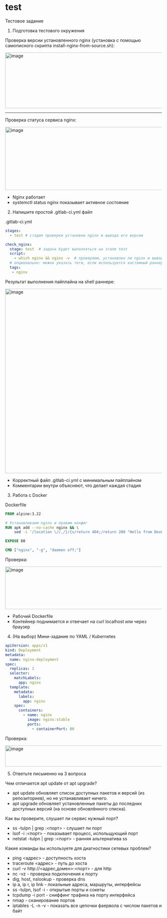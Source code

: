 # test
Тестовое задание

1. Подготовка тестового окружения

Проверка версии установленного nginx (установка с помощью самописного скрипта install-nginx-from-source.sh):

<img width="1654" height="179" alt="image" src="https://github.com/user-attachments/assets/6f4aa735-a547-4d25-9782-4966c19568cf" />

---

Проверка статуса сервиса nginx:

<img width="755" height="203" alt="image" src="https://github.com/user-attachments/assets/1dfae603-b947-4177-bbc9-77fb8a1a990b" />

- Nginx работает
- systemctl status nginx показывает активное состояние

2. Напишите простой .gitlab-ci.yml файл

.gitlab-ci.yml

```yaml
stages:
  - test # стадия проверки установки nginx и вывода его версии

check_nginx:
  stage: test  # задача будет выполняться на этапе test
  script:
    - which nginx && nginx -v  # проверяем, установлен ли nginx и выводим его версию
  # опционально: можно указать теги, если используется кастомный раннер
  tags:
   - nginx
```

Результат выполнения пайплайна на shell раннере:

<img width="1618" height="593" alt="image" src="https://github.com/user-attachments/assets/3175cff5-7de7-49a9-a49a-58dc1a7c8b83" />


- Корректный файл .gitlab-ci.yml с минимальным пайплайном
- Комментарии внутри объясняют, что делает каждая стадия

3. Работа с Docker

Dockerfile

```dockerfile
FROM alpine:3.22

# Устанавливаем nginx и правим конфиг
RUN apk add --no-cache nginx && \
    sed -i '/location \//,/}/{s/return 404;/return 200 "Hello from DevOps!\n";\n        add_header Content-Type text\/plain;/}' /etc/nginx/http.d/default.conf

EXPOSE 80

CMD ["nginx", "-g", "daemon off;"]
```

Проверка:

<img width="1430" height="137" alt="image" src="https://github.com/user-attachments/assets/980f1359-3aae-4ddc-933a-48a7b988ae9b" />

- Рабочий Dockerfile
- Контейнер поднимается и отвечает на curl localhost или через браузер

4. (На выбор) Мини-задание по YAML / Kubernetes

```yaml
apiVersion: apps/v1
kind: Deployment
metadata:
  name: nginx-deployment
spec:
  replicas: 1
  selector:
    matchLabels:
      app: nginx
  template:
    metadata:
      labels:
        app: nginx
    spec:
      containers:
        - name: nginx
          image: nginx:stable
          ports:
            - containerPort: 80
```

Проверка:

<img width="953" height="68" alt="image" src="https://github.com/user-attachments/assets/2e40ddb6-11ab-4fdc-bc7d-6e81cc7d0dc9" />


5. Ответьте письменно на 3 вопроса

Чем отличается apt update от apt upgrade?

- apt update обновляет список доступных пакетов и версий (из репозиториев), но не устанавливает ничего.
- apt upgrade обновляет установленные пакеты до последних доступных версий (на основе обновлённого списка).

Как вы проверите, слушает ли сервис нужный порт?

- ss -tulpn | grep :<порт> - слушает ли порт
- lsof -i :<порт> - показывает процесс, испольщующий порт
- netstat -tulpn | grep :<порт> - ранняя альтернатива ss

Какие команды вы используете для диагностики сетевых проблем?

- ping <адрес> - доступность хоста
- traceroute <адрес> - путь до хоста
- curl -v http://<адрес,домен>:<порт> - для http
- nc -vz - проверка подключения к порту
- dig, host, nslookup - проверка dns
- ip a, ip r, ip link - локальные адреса, маршруты, интерфейсы
- ss -tulpn, lsof -i - открытые порты и сокеты
- tcpdump -i port - сниффинг трафика на порту интерфейса
- nmap - сканирование портов
- iptables -L -n -v - показать все цепочки фаервола с числом пакетов и байт
